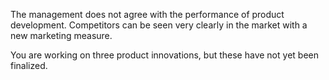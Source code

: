 The management does not agree with the performance of product development. Competitors can be seen very clearly in the market with a new marketing measure.

You are working on three product innovations, but these have not yet been finalized.
